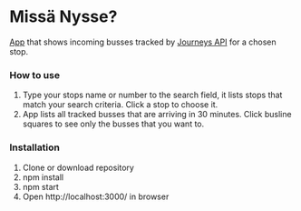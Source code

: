 # Missä Nysse?
[App](https://erpero.github.io/missanysse/) that shows incoming busses tracked by [Journeys API](http://wiki.itsfactory.fi/index.php/Journeys_API) for a chosen stop.

### How to use
1. Type your stops name or number to the search field, it lists stops that match your search criteria. Click a stop to choose it.
2. App lists all tracked busses that are arriving in 30 minutes. Click busline squares to see only the busses that you want to.

### Installation
1. Clone or download repository
2. npm install
3. npm start
4. Open http://localhost:3000/ in browser
